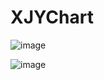 # XJYChart







![image](https://github.com/JunyiXie/XJYChart/raw/master/photos/image1.PNG)



![image](https://github.com/JunyiXie/XJYChart/raw/master/photos/image2.PNG)

